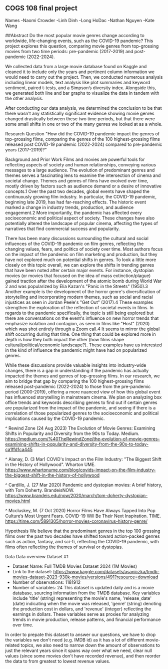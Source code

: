 ## COGS 108 final project

Names
-Naomi Crowder
-Linh Dinh
-Long HoDac
-Nathan Nguyen
-Kate Wang

##Abstract
Do the most popular movie genres change according to worldwide, life-changing events, such as the COVID-19 pandemic? This project explores this question, comparing movie genres from top-grossing movies from two time periods: pre-pandemic (2017-2019) and post-pandemic (2022-2024).

We collected data from a large movie database found on Kaggle and cleaned it to include only the years and pertinent column information we would need to carry out the project. Then, we conducted numerous analysis including linear models, text analysis like plot summaries and keyword sentiment, paired t-tests, and a Simpson’s diversity index. Alongside this, we generated both line and bar graphs to visualize the data in tandem with the other analysis.

After conducting our data analysis, we determined the conclusion to be that there wasn't any statistically significant evidence showing movie genres changed drastically between these two time periods, but that there were some small shifts in one or two of the many genres we looked at as a whole.

Research Question
"How did the COVID-19 pandemic impact the genres of top-grossing films, comparing the genres of the 100 highest-grossing films released post COVID-19 pandemic (2022-2024) compared to pre-pandemic years (2017-2019)?"

Background and Prior Work
Films and movies are powerful tools for reflecting aspects of society and human relationships, conveying various messages to a large audience. The evolution of predominant genres and themes serves a fascinating lens to examine the intersection of cinema and societal change. Themes and genres of films have evolved over time, mostly driven by factors such as audience demand or a desire of innovative concepts.1 Over the past two decades, global events have shaped the continuously growing film industry. In particular, the COVID-19 pandemic, beginning late 2019, has had far-reaching effects. The historic event marked a change in industry trends, production, and audience engagement.2 More importantly, the pandemic has affected every socioeconomic and political aspect of society. These changes have also potentially altered the landscape of popular cinema, affecting the types of narratives that find commercial success and popularity.

There has been many discussions surrounding the cultural and social influences of the COVID-19 pandemic on film genres, reflecting the changing values, fears, and politics of society over time. Most authors focus on the impact of the pandemic on film marketing and production, but they have not explored much on potential shifts in genres. To look a little more closely on this topic overall, we can explore the shifts in trending genres that have been noted after certain major events. For instance, dystopian movies (or movies that focused on the idea of mass extinction/plague) gained traction after the development of the atomic bomb during World War 2 and was popularized by Elia Kazan's "Panic in the Streets" (1950).3 Another example is the development of the horror genre's diversification of storytelling and incorporating modern themes, such as social and racial injustices as seen in Jordan Peele's "Get Out" (2017).4 These examples strengthen the exploration of the reflection of societal events in films. In regards to the pandemic specifically, the topic is still being explored but there are conversations on the event's influence on new horror trends that emphasize isolation and contagion, as seen in films like "Host" (2020) which was shot entirely through a Zoom call.4 It seems to mirror the global shift occurring during that time. One thing that could be explored more in depth is how they both impact the other (how films shape cultural/political/economic landscape?). These examples have us interested in the kind of influence the pandemic might have had on popularized genres.

While these discussions provide valuable insights into industry-wide changes, there is a gap in understanding if the pandemic has actually impacted the themes and genres of top-grossing films. In our research, we aim to bridge that gap by comparing the 100 highest-grossing films released post-pandemic (2022-2024) to those from the pre-pandemic period (2000-2019), offering a more nuanced view of how this global event has influenced storytelling in mainstream cinema. We plan on analyzing box office trends and keywords describing genres to find out if certain genres are popularized from the impact of the pandemic, and seeing if there is a correlation of those popularized genres to the socioeconomic and political implications caused by the COVID-19 pandemic.

^ Rewind Zone (24 Aug 2023) The Evolution of Movie Genres: Examining Shifts in Popularity and Diversity from the 90s to Today. Medium. https://medium.com/%40TheRewindZone/the-evolution-of-movie-genres-examining-shifts-in-popularity-and-diversity-from-the-90s-to-today-ca1ffd1ca445

^ Alanay, D. (3 Mar) COVID's Impact on the Film Industry: "The Biggest Shift in the History of Hollywood". Wharton UME. https://www.whartonume.com/blog/covids-impact-on-the-film-industry-the-biggest-shift-in-the-history-of-hollywood

^ Cardillo, J. (27 Mar 2020) Pandemic and dystopian movies: A brief history, with Tom Doherty. BrandeisNOW. https://www.brandeis.edu/now/2020/march/tom-doherty-dystopian-movies.html

^ Mccluskey, M. (7 Oct 2020) Horror Films Have Always Tapped Into Pop Culture’s Most Urgent Fears. COVID-19 Will Be Their Next Inspiration. TIME. https://time.com/5891305/horror-movies-coronavirus-history-genre/

Hypothesis
We believe that the predominant genres in the top 100 grossing films over the past two decades have shifted toward action-packed genres such as action, fantasy, and sci-fi, reflecting the COVID-19 pandemic, with films often reflecting the themes of survival or dystopias.

Data
Data overview
Dataset #1
- Dataset Name: Full TMDB Movies Dataset 2024 (1M Movies)
- Link to the dataset: https://www.kaggle.com/datasets/asaniczka/tmdb-movies-dataset-2023-930k-movies/versions/491?resource=download
- Number of observations: 1181912
- Number of variables: 24
This dataset is updated daily and is a movie database, sourcing information from the TMDB database. Key variables include 'title' (string) representing the movie's name, 'release_date' (date) indicating when the movie was released, 'genre' (string) denoting the production cost in dollars, and 'revenue' (integer) reflecting the earnings in dollars. These variables serve as proxies for analyzing trends in movie production, release patterns, and financial performance over time.

In order to prepate this dataset to answer our questions, we have to drop the variables we don't need (e.g. IMDB id) as it has a lot of different movie-related topics, we also need to narrow down the amount of observations to just the relevant years since it spans way over what we need, clear null values (since some movies don't have recorded revenue), and then reorder the data to from greatest to lowest revenue values.
